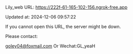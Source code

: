 Lily_web URL: https://222f-61-165-102-156.ngrok-free.app

Updated at: 2024-12-06 09:57:22

If you cannot open this URL, the server might be down.

Please contact: 

goley04@foxmail.com Or Wechat:GL_yeaH
